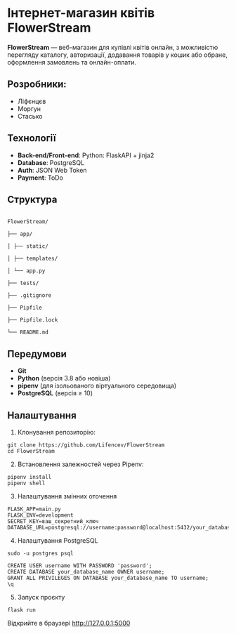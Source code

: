 # Інтернет-магазин квітів FlowerStream 

  

**FlowerStream** — веб-магазин для купівлі квітів онлайн, з можливістю перегляду каталогу, авторизації, додавання товарів у кошик або обране, оформлення замовлень та онлайн-оплати.

  

## Розробники:

- Ліфєнцєв
- Моргун
- Стасько

  

## Технології

-  **Back-end/Front-end**: Python: FlaskAPI + jinja2
-  **Database**: PostgreSQL
-  **Auth**: JSON Web Token
-  **Payment**: ToDo


## Структура

```

FlowerStream/

├── app/

│ ├── static/

│ ├── templates/

│ └── app.py

├── tests/

├── .gitignore

├── Pipfile

├── Pipfile.lock

└── README.md

```

## Передумови
- **Git** 
- **Python** (версія 3.8 або новіша)  
- **pipenv** (для ізольованого віртуального середовища)  
- **PostgreSQL** (версія ≥ 10)  


##  Налаштування

  

1. Клонування репозиторію:

```
git clone https://github.com/Lifencev/FlowerStream
cd FlowerStream
```

2. Встановлення залежностей через Pipenv:

```
pipenv install
pipenv shell
```

3. Налаштування змінних оточення

```
FLASK_APP=main.py
FLASK_ENV=development
SECRET_KEY=ваш_секретний_ключ
DATABASE_URL=postgresql://username:password@localhost:5432/your_database_name
```

4. Налаштування PostgreSQL

```
sudo -u postgres psql

CREATE USER username WITH PASSWORD 'password';
CREATE DATABASE your_database_name OWNER username;
GRANT ALL PRIVILEGES ON DATABASE your_database_name TO username;
\q
```

5. Запуск проєкту

```
flask run
```

Відкрийте в браузері http://127.0.0.1:5000

